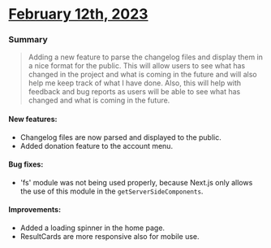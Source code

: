 # [February 12th, 2023]()

### Summary

> Adding a new feature to parse the changelog files and display them in a nice format for the public. This will allow
> users to see what has changed in the project and what is coming in the future and will also help me keep track of what I
> have done. Also, this will help with feedback and bug reports as users will be able to see what has changed and what is
> coming in the future.

#### New features:

* Changelog files are now parsed and displayed to the public.
* Added donation feature to the account menu.

#### Bug fixes:

* 'fs' module was not being used properly, because Next.js only allows the use of this module in
  the `getServerSideComponents`.

#### Improvements:

* Added a loading spinner in the home page.
* ResultCards are more responsive also for mobile use.

